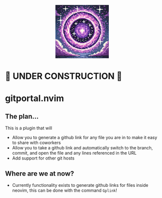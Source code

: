 <div align="center">
    <img alt="Git Portal" height="175" src="/assets/gitportal-icon.png" />
</div>

# 🚧 UNDER CONSTRUCTION 🚧
# gitportal.nvim
## The plan...
This is a plugin that will
- Allow you to generate a github link for any file you are in to make it easy to share with coworkers
- Allow you to take a github link and automatically switch to the branch, commit, and open the file and any lines referenced in the URL
- Add support for other git hosts

## Where are we at now?
- Currently functionality exists to generate github links for files inside neovim, this can be done with the command `Gplink`!
